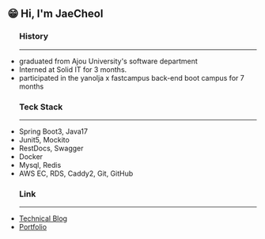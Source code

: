 ## 😁 Hi, I'm JaeCheol
  <tbody>
      <td>
        <ul>
              <h3>History</h3>
            <hr width = "100%" color = "gray">
      <li>graduated from Ajou University's software department</li>
      <li>Interned at Solid IT for 3 months.</li>
      <li>participated in the yanolja x fastcampus back-end boot campus for 7 months</li>
            <h3>Teck Stack</h3>
           <hr width = "100%" color = "gray">
            <li>Spring Boot3, Java17</li>
            <li>Junit5, Mockito</li>
            <li>RestDocs, Swagger</li>
            <li>Docker</li>
            <li>Mysql, Redis</li>
            <li>AWS EC, RDS, Caddy2, Git, GitHub</li>
            <h3>Link</h3>
           <hr width = "100%" color = "gray">
      <li><a href="https://blog.naver.com/wocjf0513">Technical Blog</a></li>
      <li><a href="https://wocjf0513.github.io/">Portfolio</a></li>
          <p></p>
    </ul>
  </td
</tbody>



